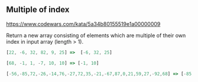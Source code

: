 ## Multiple of index

https://www.codewars.com/kata/5a34b80155519e1a00000009

Return a new array consisting of elements which are multiple of their own index in input array (length > 1).

```js
[22, -6, 32, 82, 9, 25] =>  [-6, 32, 25]

[68, -1, 1, -7, 10, 10] => [-1, 10]

[-56,-85,72,-26,-14,76,-27,72,35,-21,-67,87,0,21,59,27,-92,68] => [-85, 72, 0, 68]
```
